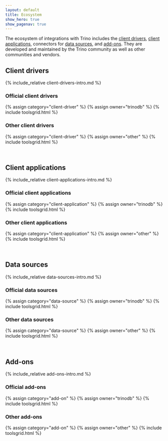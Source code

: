 ```yaml
---
layout: default
title: Ecosystem
show_hero: true
show_pagenav: true
---
```


The ecosystem of integrations with Trino includes the [client
drivers](#client-drivers), [client applications](#client-applications),
connectors for [data sources](#data-sources), and [add-ons](#add-ons). They are
developed and maintained by the Trino community as well as other communities and
vendors.

## Client drivers

{% include_relative client-drivers-intro.md %}

### Official client drivers

{% assign category="client-driver" %}
{% assign owner="trinodb" %}
{% include toolsgrid.html %}

### Other client drivers

{% assign category="client-driver" %}
{% assign owner="other" %}
{% include toolsgrid.html %}

<br>

## Client applications

{% include_relative client-applications-intro.md %}

### Official client applications

{% assign category="client-application" %}
{% assign owner="trinodb" %}
{% include toolsgrid.html %}

### Other client applications

{% assign category="client-application" %}
{% assign owner="other" %}
{% include toolsgrid.html %}

<br>

## Data sources

{% include_relative data-sources-intro.md %}

### Official data sources

{% assign category="data-source" %}
{% assign owner="trinodb" %}
{% include toolsgrid.html %}

### Other data sources

{% assign category="data-source" %}
{% assign owner="other" %}
{% include toolsgrid.html %}

<br>

## Add-ons

{% include_relative add-ons-intro.md %}

### Official add-ons

{% assign category="add-on" %}
{% assign owner="trinodb" %}
{% include toolsgrid.html %}

### Other add-ons

{% assign category="add-on" %}
{% assign owner="other" %}
{% include toolsgrid.html %}

